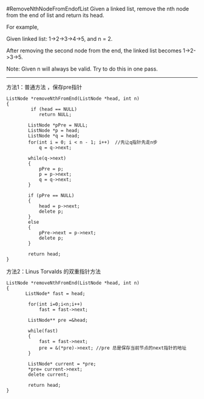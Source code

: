 #RemoveNthNodeFromEndofList
Given a linked list, remove the nth node from the end of list and return its head.

For example,

Given linked list: 1->2->3->4->5, and n = 2.

After removing the second node from the end, the linked list becomes 1->2->3->5.

Note:
Given n will always be valid.
Try to do this in one pass.


---

方法1：普通方法 ，保存pre指针

```
ListNode *removeNthFromEnd(ListNode *head, int n)
{
         if (head == NULL)
            return NULL;
            
        ListNode *pPre = NULL;
        ListNode *p = head;
        ListNode *q = head;
        for(int i = 0; i < n - 1; i++)  //先让q指针先走n步
            q = q->next;
            
        while(q->next)
        {
            pPre = p;
            p = p->next;
            q = q->next;
        }
        
        if (pPre == NULL)
        {
            head = p->next;
            delete p;
        }
        else
        {
            pPre->next = p->next;
            delete p;
        }
        
        return head;
}
```


方法2：Linus Torvalds 的双重指针方法

```
ListNode *removeNthFromEnd(ListNode *head, int n)
{
	   ListNode* fast = head;
        
        for(int i=0;i<n;i++)
            fast = fast->next;
        
        ListNode** pre =&head;
        
        while(fast)
        {
            fast = fast->next;
            pre = &(*pre)->next; //pre 总是保存当前节点的next指针的地址
        }
        
        ListNode* current = *pre;
        *pre= current->next;
        delete current;
        
        return head;
}
```